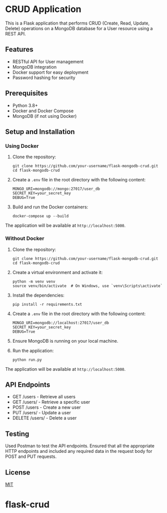 # CRUD Application

This is a Flask application that performs CRUD (Create, Read, Update, Delete) operations on a MongoDB database for a User resource using a REST API.

## Features

- RESTful API for User management
- MongoDB integration
- Docker support for easy deployment
- Password hashing for security

## Prerequisites

- Python 3.8+
- Docker and Docker Compose
- MongoDB (if not using Docker)

## Setup and Installation

### Using Docker

1. Clone the repository:
   ```
   git clone https://github.com/your-username/flask-mongodb-crud.git
   cd flask-mongodb-crud
   ```

2. Create a `.env` file in the root directory with the following content:
   ```
   MONGO_URI=mongodb://mongo:27017/user_db
   SECRET_KEY=your_secret_key
   DEBUG=True
   ```

3. Build and run the Docker containers:
   ```
   docker-compose up --build
   ```

The application will be available at `http://localhost:5000`.

### Without Docker

1. Clone the repository:
   ```
   git clone https://github.com/your-username/flask-mongodb-crud.git
   cd flask-mongodb-crud
   ```

2. Create a virtual environment and activate it:
   ```
   python -m venv venv
   source venv/bin/activate  # On Windows, use `venv\Scripts\activate`
   ```

3. Install the dependencies:
   ```
   pip install -r requirements.txt
   ```

4. Create a `.env` file in the root directory with the following content:
   ```
   MONGO_URI=mongodb://localhost:27017/user_db
   SECRET_KEY=your_secret_key
   DEBUG=True
   ```

5. Ensure MongoDB is running on your local machine.

6. Run the application:
   ```
   python run.py
   ```

The application will be available at `http://localhost:5000`.

## API Endpoints

- GET /users - Retrieve all users
- GET /users/<id> - Retrieve a specific user
- POST /users - Create a new user
- PUT /users/<id> - Update a user
- DELETE /users/<id> - Delete a user

## Testing

Used Postman to test the API endpoints. Ensured that all the appropriate HTTP endpoints and included any required data in the request body for POST and PUT requests.

## License

[MIT](https://choosealicense.com/licenses/mit/)
# flask-crud
